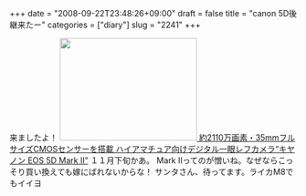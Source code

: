 +++
date = "2008-09-22T23:48:26+09:00"
draft = false
title = "canon 5D後継来たー"
categories = ["diary"]
slug = "2241"
+++

来ましたよ！
<a href="http://cweb.canon.jp/newsrelease/2008-09/pr-eos5dmk2.html" target="_blank"><img src="http://ieiriblog.img.jugem.jp/20080922_492774.jpg" width="240" height="180" alt="" class="pict" />
約2110万画素・35mmフルサイズCMOSセンサーを搭載
ハイアマチュア向けデジタル一眼レフカメラ“キヤノン EOS 5D Mark II”</a>
１１月下旬かあ。
Mark IIってのが憎いね。なぜならこっそり買い換えても嫁にばれないからな！
サンタさん、待ってます。ライカM8でもイイヨ
